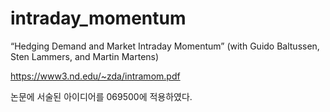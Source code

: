 # intraday_momentum

“Hedging Demand and Market Intraday Momentum” (with Guido Baltussen, Sten Lammers, and Martin Martens)

https://www3.nd.edu/~zda/intramom.pdf

논문에 서술된 아이디어를 069500에 적용하였다. 

